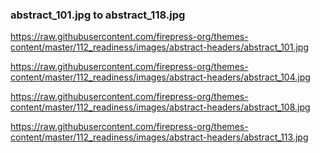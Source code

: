 ### abstract_101.jpg to abstract_118.jpg

https://raw.githubusercontent.com/firepress-org/themes-content/master/112_readiness/images/abstract-headers/abstract_101.jpg

https://raw.githubusercontent.com/firepress-org/themes-content/master/112_readiness/images/abstract-headers/abstract_104.jpg

https://raw.githubusercontent.com/firepress-org/themes-content/master/112_readiness/images/abstract-headers/abstract_108.jpg

https://raw.githubusercontent.com/firepress-org/themes-content/master/112_readiness/images/abstract-headers/abstract_113.jpg
